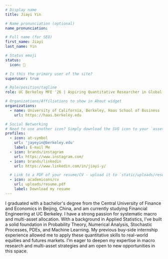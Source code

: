 ```yaml
---
# Display name
title: Jiayi Yin

# Name pronunciation (optional)
name_pronunciation: 

# Full name (for SEO)
first_name: Jiayi
last_name: Yin

# Status emoji
status:
  icon: 🎹

# Is this the primary user of the site?
superuser: true

# Role/position/tagline
role: UC Berkeley MFE '26 | Aspiring Quantitative Researcher in Global Markets | Passionate about Systematic Macro and Multi-Asset Strategies

# Organizations/Affiliations to show in About widget
organizations:
  - name: University of California, Berkeley, Haas School of Business
    url: https://haas.berkeley.edu

# Social Networking
# Need to use another icon? Simply download the SVG icon to your `assets/media/icons/` folder.
profiles:
  - icon: at-symbol
    url: 'jayeyin@berkeley.edu'
    label: E-mail Me
  - icon: brands/instagram
    url: https://www.instagram.com/
  - icon: brands/linkedin
    url: https://www.linkedin.com/in/jiayi-y/

  # Link to a PDF of your resume/CV - upload it to `static/uploads/resume.pdf`
  - icon: academicons/cv
    url: uploads/resume.pdf
    label: Download my resume
---
```


I graduated with a bachelor's degree from the Central University of Finance and Economics in Beijing, China, and am currently studying Financial Engineering at UC Berkeley. 
I have a strong passion for systematic macro and multi-asset allocation. With a background in Applied Statistics, I’ve built a solid foundation in Probability Theory, Numerical Analysis, Stochastic Processes, PDEs, and Machine Learning. My previous buy-side internship experience allowed me to apply these quantitative skills to real-world equities and futures markets.
I’m eager to deepen my expertise in macro research and multi-asset strategies and am open to new opportunities in this space.

